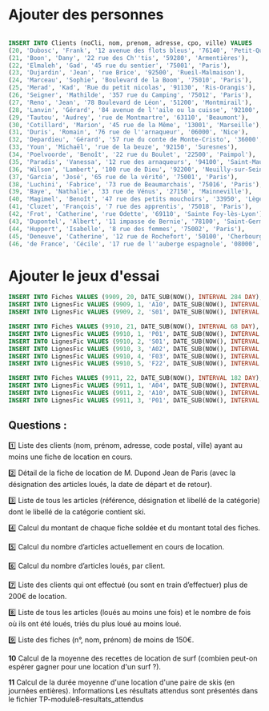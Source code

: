 
# Ajouter des personnes

```sql

INSERT INTO Clients (noCli, nom, prenom, adresse, cpo, ville) VALUES
(20, 'Dubosc', 'Frank', '12 avenue des flots bleus', '76140', 'Petit-Quevilly'),
(21, 'Boon', 'Dany', '22 rue des Ch''tis', '59280', 'Armentières'),
(22, 'Elmaleh', 'Gad', '45 rue du sentier', '75001', 'Paris'),
(23, 'Dujardin', 'Jean', 'rue Brice', '92500', 'Rueil-Malmaison'),
(24, 'Marceau', 'Sophie', 'Boulevard de la Boom', '75010', 'Paris'),
(25, 'Merad', 'Kad', 'Rue du petit nicolas', '91130', 'Ris-Orangis'),
(26, 'Seigner', 'Mathilde', '357 rue du Camping', '75012', 'Paris'),
(27, 'Reno', 'Jean', '78 Boulevard de Léon', '51200', 'Montmirail'),
(28, 'Lanvin', 'Gérard', '84 avenue de l''aile ou la cuisse', '92100', 'Boulogne-Billancourt'),
(29, 'Tautou', 'Audrey', 'rue de Montmartre', '63110', 'Beaumont'),
(30, 'Cotillard', 'Marion', '45 rue de la Même', '13001', 'Marseille'),
(31, 'Duris', 'Romain', '76 rue de l''arnaqueur', '06000', 'Nice'),
(32, 'Depardieu', 'Gérard', '57 rue du conte de Monte-Cristo', '36000', 'Châteauroux'),
(33, 'Youn', 'Michaël', 'rue de la beuze', '92150', 'Suresnes'),
(34, 'Poelvoorde', 'Benoît', '22 rue du Boulet', '22500', 'Paimpol'),
(35, 'Paradis', 'Vanessa', '12 rue des arnaqueurs', '94100', 'Saint-Maur-des-Fossés'),
(36, 'Wilson', 'Lambert', '100 rue de Dieu', '92200', 'Neuilly-sur-Seine'),
(37, 'Garcia', 'José', '65 rue de la vérité', '75001', 'Paris'),
(38, 'Luchini', 'Fabrice', '73 rue de Beaumarchais', '75016', 'Paris'),
(39, 'Baye', 'Nathalie', '33 rue de Vénus', '27150', 'Mainneville'),
(40, 'Magimel', 'Benoît', '47 rue des petits mouchoirs', '33950', 'Lège-Cap-Ferret'),
(41, 'Cluzet', 'François', '7 rue des apprentis', '75018', 'Paris'),
(42, 'Frot', 'Catherine', 'rue Odette', '69110', 'Sainte Foy-lès-Lyon'),
(43, 'Dupontel', 'Albert', '11 impasse de Bernie', '78100', 'Saint-Germain-en-Laye'),
(44, 'Huppert', 'Isabelle', '8 rue des femmes', '75002', 'Paris'),
(45, 'Deneuve', 'Catherine', '12 rue de Rochefort', '50100', 'Cherbourg-Octeville'),
(46, 'de France', 'Cécile', '17 rue de l''auberge espagnole', '08000', 'Charleville-Mézières');
```

# Ajouter le jeux d'essai
```sql
INSERT INTO Fiches VALUES (9909, 20, DATE_SUB(NOW(), INTERVAL 284 DAY), DATE_SUB(NOW(), INTERVAL 282 DAY), 'SO');
INSERT INTO LignesFic VALUES (9909, 1, 'A10', DATE_SUB(NOW(), INTERVAL 284 DAY), DATE_ADD(DATE_SUB(NOW(), INTERVAL 284 DAY), INTERVAL 6 HOUR));
INSERT INTO LignesFic VALUES (9909, 2, 'S01', DATE_SUB(NOW(), INTERVAL 284 DAY), DATE_ADD(DATE_SUB(NOW(), INTERVAL 282 DAY), INTERVAL 6 HOUR));

INSERT INTO Fiches VALUES (9910, 21, DATE_SUB(NOW(), INTERVAL 68 DAY), NULL, 'RE');
INSERT INTO LignesFic VALUES (9910, 1, 'P01', DATE_SUB(NOW(), INTERVAL 68 DAY), DATE_ADD(DATE_SUB(NOW(), INTERVAL 59 DAY), INTERVAL 6 HOUR));
INSERT INTO LignesFic VALUES (9910, 2, 'S01', DATE_SUB(NOW(), INTERVAL 68 DAY), DATE_ADD(DATE_SUB(NOW(), INTERVAL 65 DAY), INTERVAL 6 HOUR));
INSERT INTO LignesFic VALUES (9910, 3, 'A02', DATE_SUB(NOW(), INTERVAL 68 DAY), DATE_ADD(DATE_SUB(NOW(), INTERVAL 66 DAY), INTERVAL 6 HOUR));
INSERT INTO LignesFic VALUES (9910, 4, 'F03', DATE_SUB(NOW(), INTERVAL 68 DAY), DATE_ADD(DATE_SUB(NOW(), INTERVAL 62 DAY), INTERVAL 6 HOUR));
INSERT INTO LignesFic VALUES (9910, 5, 'F22', DATE_SUB(NOW(), INTERVAL 68 DAY), DATE_ADD(DATE_SUB(NOW(), INTERVAL 63 DAY), INTERVAL 6 HOUR));

INSERT INTO Fiches VALUES (9911, 22, DATE_SUB(NOW(), INTERVAL 182 DAY), DATE_SUB(NOW(), INTERVAL 171 DAY), 'SO');
INSERT INTO LignesFic VALUES (9911, 1, 'A04', DATE_SUB(NOW(), INTERVAL 182 DAY), DATE_ADD(DATE_SUB(NOW(), INTERVAL 176 DAY), INTERVAL 6 HOUR));
INSERT INTO LignesFic VALUES (9911, 2, 'A10', DATE_SUB(NOW(), INTERVAL 182 DAY), DATE_ADD(DATE_SUB(NOW(), INTERVAL 177 DAY), INTERVAL 6 HOUR));
INSERT INTO LignesFic VALUES (9911, 3, 'P01', DATE_SUB(NOW(), INTERVAL 182 DAY), DATE_ADD(DATE_SUB(NOW(), INTERVAL 179 DAY), INTERVAL 6 HOUR));

```

## Questions :
  
:one: Liste des clients (nom, prénom, adresse, code postal, ville) ayant au moins une fiche de location en cours.
  
:two: Détail de la fiche de location de M. Dupond Jean de Paris (avec la désignation des articles loués, la date de départ et de retour).
  
:three: Liste de tous les articles (référence, désignation et libellé de la catégorie) dont le libellé de la catégorie contient ski.
  
:four: Calcul du montant de chaque fiche soldée et du montant total des fiches.
  
:five: Calcul du nombre d’articles actuellement en cours de location.
  
:six: Calcul du nombre d’articles loués, par client.
  
:seven: Liste des clients qui ont effectué (ou sont en train d’effectuer) plus de 200€ de location.
  
:eight: Liste de tous les articles (loués au moins une fois) et le nombre de fois où ils ont été loués, triés du plus loué au moins loué.
  
:nine: Liste des fiches (n°, nom, prénom) de moins de 150€.
  
**10**  Calcul de la moyenne des recettes de location de surf (combien peut-on espérer gagner pour une location d'un surf ?).
  
**11**  Calcul de la durée moyenne d'une location d'une paire de skis (en journées entières).
Informations
Les résultats attendus sont présentés dans le fichier TP-module8-resultats_attendus